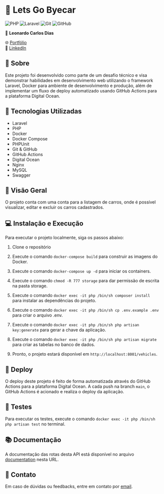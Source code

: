 # 🚗 Lets Go Byecar

![PHP](https://img.shields.io/badge/php-6DA55F?style=for-the-badge&logo=node.js&logoColor=white)
![Laravel](https://img.shields.io/badge/laravel-%23323330.svg?style=for-the-badge&logo=nodemon&logoColor=%BBDEAD)
![Git](https://img.shields.io/badge/git-%23F05033.svg?style=for-the-badge&logo=git&logoColor=white)
![GitHub](https://img.shields.io/badge/github-%23121011.svg?style=for-the-badge&logo=github&logoColor=white)

👤 **Leonardo Carlos Dias**

🌐 [Portfólio](https://leocarlos-dias.github.io/personal-portfolio/)  
🔗 [LinkedIn](https://www.linkedin.com/in/leonardocsdias/)

## 📖 Sobre

Este projeto foi desenvolvido como parte de um desafio técnico e visa demonstrar habilidades em desenvolvimento web utilizando o framework Laravel, Docker para ambiente de desenvolvimento e produção, além de implementar um fluxo de deploy automatizado usando GitHub Actions para a plataforma Digital Ocean.

## 🚀 Tecnologias Utilizadas

- Laravel
- PHP
- Docker
- Docker Compose
- PHPUnit
- Git & GitHub
- GitHub Actions
- Digital Ocean
- Nginx
- MySQL
- Swagger

## 🎯 Visão Geral

O projeto conta com uma conta para a listagem de carros, onde é possível visualizar, editar e excluir os carros cadastrados. 


## 💻 Instalação e Execução

Para executar o projeto localmente, siga os passos abaixo:

1. Clone o repositório

2. Execute o comando `docker-compose build` para construir as imagens do Docker.

3. Execute o comando `docker-compose up -d` para iniciar os containers.

4. Execute o comando `chmod -R 777 storage` para dar permissão de escrita na pasta storage.

5. Execute o comando `docker exec -it php /bin/sh composer install` para instalar as dependências do projeto.

6. Execute o comando `docker exec -it php /bin/sh cp .env.example .env` para criar o arquivo .env.

7. Execute o comando `docker exec -it php /bin/sh php artisan key:generate` para gerar a chave da aplicação.

8. Execute o comando `docker exec -it php /bin/sh php artisan migrate` para criar as tabelas no banco de dados.

9. Pronto, o projeto estará disponível em `http://localhost:8001/vehicles`.

## 🚢 Deploy

O deploy deste projeto é feito de forma automatizada através do GitHub Actions para a plataforma Digital Ocean. A cada push na branch `main`, o GitHub Actions é acionado e realiza o deploy da aplicação.

## 🧪 Testes

Para executar os testes, execute o comando `docker exec -it php /bin/sh php artisan test` no terminal.

## 📚 Documentação

A documentação das rotas desta API está disponível no arquivo [documentation](http://144.126.222.30:8001/vehicles) nesta URL.

## 💌 Contato

Em caso de dúvidas ou feedbacks, entre em contato por [email](mailto:leocsdias@hotmail.com).
